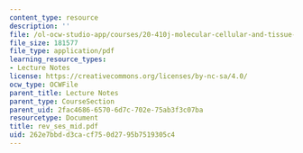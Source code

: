 ```yaml
---
content_type: resource
description: ''
file: /ol-ocw-studio-app/courses/20-410j-molecular-cellular-and-tissue-biomechanics-be-410j-spring-2003/262e7bbdd3cacf750d2795b7519305c4_rev_ses_mid.pdf
file_size: 181577
file_type: application/pdf
learning_resource_types:
- Lecture Notes
license: https://creativecommons.org/licenses/by-nc-sa/4.0/
ocw_type: OCWFile
parent_title: Lecture Notes
parent_type: CourseSection
parent_uid: 2fac4686-6570-6d7c-702e-75ab3f3c07ba
resourcetype: Document
title: rev_ses_mid.pdf
uid: 262e7bbd-d3ca-cf75-0d27-95b7519305c4
---
```

